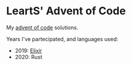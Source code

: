 # LeartS' Advent of Code

My [advent of code](https://adventofcode.com) solutions.

Years I've partecipated, and languages used:

* 2019: [Elixir](https://elixir-lang.org/)
* 2020: Rust
